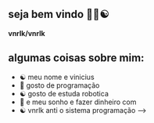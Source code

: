 ## seja bem vindo  🤟🏻☯


**vnrlk/vnrlk** 

## algumas coisas sobre mim:

 - ☯ meu nome e vinicius 
- 💸 gosto de programação
- ☯ gosto de estuda robotica 
- 💸 e meu sonho e fazer dinheiro com 
- ☯  vnrlk anti o sistema programação
-->
